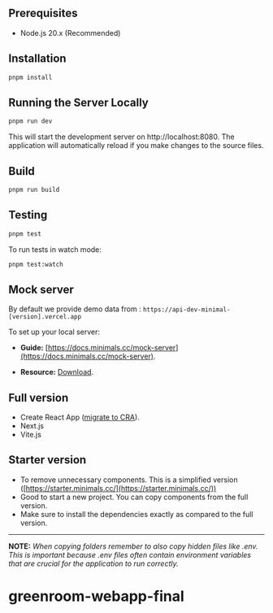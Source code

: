## Prerequisites

- Node.js 20.x (Recommended)

## Installation

```sh
pnpm install
```

## Running the Server Locally

```sh
pnpm run dev
```

This will start the development server on http://localhost:8080. The application will automatically reload if you make changes to the source files.

## Build

```sh
pnpm run build
```

## Testing

```sh
pnpm test
```

To run tests in watch mode:

```sh
pnpm test:watch
```

## Mock server

By default we provide demo data from : `https://api-dev-minimal-[version].vercel.app`

To set up your local server:

- **Guide:** [https://docs.minimals.cc/mock-server](https://docs.minimals.cc/mock-server).

- **Resource:** [Download](https://www.dropbox.com/sh/6ojn099upi105tf/AACpmlqrNUacwbBfVdtt2t6va?dl=0).

## Full version

- Create React App ([migrate to CRA](https://docs.minimals.cc/migrate-to-cra/)).
- Next.js
- Vite.js

## Starter version

- To remove unnecessary components. This is a simplified version ([https://starter.minimals.cc/](https://starter.minimals.cc/))
- Good to start a new project. You can copy components from the full version.
- Make sure to install the dependencies exactly as compared to the full version.

---

**NOTE:**
_When copying folders remember to also copy hidden files like .env. This is important because .env files often contain environment variables that are crucial for the application to run correctly._
# greenroom-webapp-final
